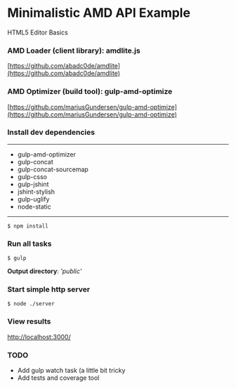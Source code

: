 # Minimalistic AMD API Example
HTML5 Editor Basics


### AMD Loader (client library): amdlite.js
[https://github.com/abadc0de/amdlite](https://github.com/abadc0de/amdlite)

### AMD Optimizer (build tool): gulp-amd-optimize
[https://github.com/mariusGundersen/gulp-amd-optimize](https://github.com/mariusGundersen/gulp-amd-optimize)

### Install dev dependencies

---
* gulp-amd-optimizer
* gulp-concat
* gulp-concat-sourcemap
* gulp-csso
* gulp-jshint
* jshint-stylish
* gulp-uglify
* node-static

---

    $ npm install
		
### Run all tasks

    $ gulp

__Output directory__: *'public'*

### Start simple http server

    $ node ./server

### View results

[http://localhost:3000/](http://localhost:3000/)

### TODO

* Add gulp watch task (a little bit tricky
* Add tests and coverage tool